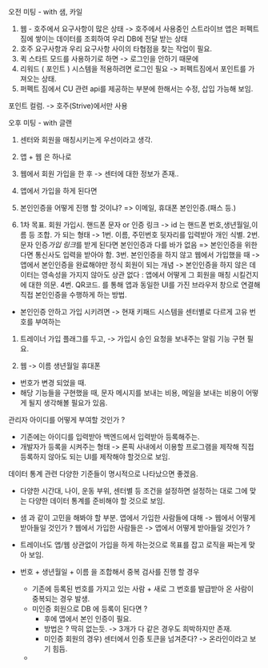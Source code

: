 오전 미팅 - with 샘, 카일

1. 웹 - 호주에서 요구사항이 많은 상태 -> 호주에서 사용중인 스트라이브 앱은 퍼펙트 짐에 쌓이는 데이터를 조회하여 우리 DB에 전달 받는 상태
2. 호주 요구사항과 우리 요구사항 사이의 타협점을 찾는 작업이 필요.
3. 퀵 스타트 모드를 사용하기로 하면 -> 로그인을 안하기 때문에 
4. 리워드 ( 포인트 ) 시스템을 적용하려면 로그인 필요 -> 퍼펙트짐에서 포인트를 가져오는 상태.
5. 퍼펙트 짐에서 CU 관련 api를 제공하는 부분에 한해서는 수정, 삽입 가능해 보임.


포인트 컬럼. -> 호주(Strive)에서만 사용


오후 미팅 - with 글랜
1. 센터와 회원을 매칭시키는게 우선이라고 생각.
2. 앱 + 웹 은 하나로 
3. 웹에서 회원 가입을 한 후  -> 센터에 대한 정보가 존재.. 
5. 앱에서 가입을 하게 된다면 
6. 본인인증을 어떻게 진행 할 것이냐? => 이메일, 휴대폰 본인인증.(패스 등.) 

1. 1차 목표. 회원 가입시. 핸드폰 문자 or 인증 링크 ->  id 는 핸드폰 번호,생년월일,이름 등 조합. 가 되는 형태 ->
	1번. 이름, 주민번호 뒷자리를 입력받아 개인 식별.
	2번. 문자 인증*가입 링크*를 받게 된다면 본인인증과 다를 바가 없음 => 본인인증을 위한다면 통신사도 입력을 받아야 함.
	3번. 본인인증을 하지 않고 웹에서 가입했을 때 -> 앱에서 본인인증을 완료해야만 정식 회원이 되는 개념 -> 본인인증을 하지 않은 데이터는 영속성을 가지지 않아도 상관 없다 : 앱에서 어떻게 그 회원을 매칭 시킬건지에 대한 의문.
	4번. QR코드. 를 통해 앱과 동일한 UI를 가진 브라우저 창으로 연결해 직접 본인인증을 수행하게 하는 방법.

- 본인인증 안하고 가입 시키려면 -> 현재 키패드 시스템을 센터별로 다르게 고유 번호를 부여하는 

1. 트레이너 가입 플래그를 두고, -> 가입시 승인 요청을 보내주는 알림 기능 구현 필요.

2. 웹 -> 이름 생년월일 휴대폰 

- 번호가 변경 되었을 때.
- 해당 기능들을 구현했을 때, 문자 메시지를 보내는 비용, 메일을 보내는 비용이 어떻게 될지 생각해볼 필요가 있음.


관리자 아이디를 어떻게 부여할 것인가 ?
- 기존에는 아이디를 입력받아 백엔드에서 입력받아 등록해주는.
- 개발자가 등록을 시켜주는 형태 -> 론픽 사내에서 이용할 프로그램을 제작해 직접 등록하지 않아도 되는 UI를 제작해야 할것으로 보임.

데이터 통계 관련 다양한 기준들이 명시적으로 나타났으면 좋겠음.
- 다양한 시간대, 나이, 운동 부위, 센터별 등 조건을 설정하면 설정하는 대로 그에 맞는 다양한 데이터 통계를 준비해야 할 것으로 보임.

- 샘 과 같이 고민을 해봐야 할 부분.
앱에서 가입한 사람들에 대해 -> 웹에서 어떻게 받아들일 것인가 ?
웹에서 가입한 사람들은 -> 앱에서 어떻게 받아들일 것인가 ?

- 트레이너도 앱/웹 상관없이 가입을 하게 하는것으로 목표를 잡고 로직을 짜는게 맞아 보임.


- 번호 + 생년월일 + 이름 을 조합해서 중복 검사를 진행 할 경우 
	- 기존에 등록된 번호를 가지고 있는 사람 + 새로 그 번호를 발급받아 온 사람이 중복되는 경우 발생.
	- 미인증 회원으로 DB 에 등록이 된다면 ? 
		- 후에 앱에서 본인 인증이 필요.
		- 방법은 ? 딱히 없는듯. -> 3개가 다 같은 경우도 희박하지만 존재.
		- 미인증 회원의 경우) 센터에서 인증 토큰을 넘겨준다? -> 온라인이라고 보기 힘듬.
	- 
